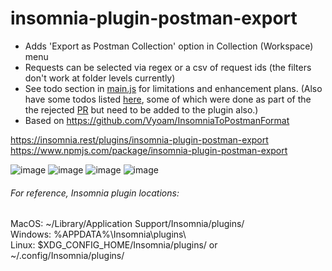 # insomnia-plugin-postman-export

* Adds 'Export as Postman Collection' option in Collection (Workspace) menu  
* Requests can be selected via regex or a csv of request ids (the filters don't work at folder levels currently)  
* See todo section in [main.js](https://github.com/Vyoam/insomnia-plugin-postman-export/blob/main/main.js) for limitations and enhancement plans. (Also have some todos listed [here](https://github.com/Vyoam/InsomniaToPostmanFormat/blob/main/convertJsonFile.js), some of which were done as part of the the rejected [PR](https://github.com/Kong/insomnia/pull/3827) but need to be added to the plugin also.)
* Based on https://github.com/Vyoam/InsomniaToPostmanFormat

https://insomnia.rest/plugins/insomnia-plugin-postman-export  
https://www.npmjs.com/package/insomnia-plugin-postman-export  

![image](https://github.com/Vyoam/insomnia-plugin-postman-export/assets/1176140/7cb76dbd-d012-4fca-ab0d-e86615f33b11)
![image](https://github.com/Vyoam/insomnia-plugin-postman-export/assets/1176140/335c1f60-f42c-476c-b065-bf7b4a4f3841)
![image](https://github.com/Vyoam/insomnia-plugin-postman-export/assets/1176140/f8ef35c3-4184-4127-a18d-bc9a9ec695b8)
![image](https://github.com/Vyoam/insomnia-plugin-postman-export/assets/1176140/88b444a0-7de3-45cf-8aac-628a6118ed1f)

###### For reference, Insomnia plugin locations:
MacOS: ~/Library/Application Support/Insomnia/plugins/  
Windows: %APPDATA%\Insomnia\plugins\  
Linux: $XDG_CONFIG_HOME/Insomnia/plugins/ or ~/.config/Insomnia/plugins/  
